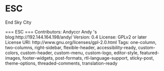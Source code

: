 # ESC
End Sky City

<World>
=== ESC ===
Contributors: Andyccr
Andy 's blog:http://192.144.164.198/andy/
Version: 0.4
License: GPLv2 or later
License URI: http://www.gnu.org/licenses/gpl-2.0.html
Tags: one-column, two-columns, right-sidebar, flexible-header, accessibility-ready, custom-colors, custom-header, custom-menu, custom-logo, editor-style, featured-images, footer-widgets, post-formats, rtl-language-support, sticky-post, theme-options, threaded-comments, translation-ready
